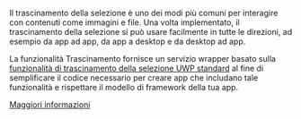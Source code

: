 ﻿Il trascinamento della selezione è uno dei modi più comuni per interagire con contenuti come immagini e file. Una volta implementato, il trascinamento della selezione si può usare facilmente in tutte le direzioni, ad esempio da app ad app, da app a desktop e da desktop ad app.

La funzionalità Trascinamento fornisce un servizio wrapper basato sulla [funzionalità di trascinamento della selezione UWP standard](https://docs.microsoft.com/it-it/windows/uwp/design/input/drag-and-drop) al fine di semplificare il codice necessario per creare app che includano tale funzionalità e rispettare il modello di framework della tua app.

[Maggiori informazioni](https://github.com/microsoft/TemplateStudio/blob/main/docs/UWP/features/drag-and-drop.md)
